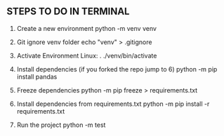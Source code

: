 ## STEPS TO DO IN TERMINAL
1.  Create a new environment
python -m venv venv

2.  Git ignore venv folder
echo "venv" > .gitignore

3. Activate Environment
Linux: . ./venv/bin/activate

4.  Install dependencies (if you forked the repo jump to 6)
python -m pip install pandas

5.  Freeze dependencies
python -m pip freeze > requirements.txt

6.  Install dependencies from requirements.txt
python -m pip install -r requirements.txt

7.  Run the project
python -m test